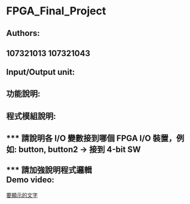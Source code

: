 FPGA_Final_Project
==================

Authors:<br>
-------------
107321013 107321043<br>
<br>
Input/Output unit:<br>
---------------------

功能說明:<br>
-----------

程式模組說明:<br>
------------
*** 請說明各 I/O 變數接到哪個 FPGA I/O 裝置，例如: button, button2 -> 接到 4-bit SW<br><br>
*** 請加強說明程式邏輯<br>
Demo video:<br>
----------------
[  要顯示的文字 ](  鏈接的地址 )<br>
